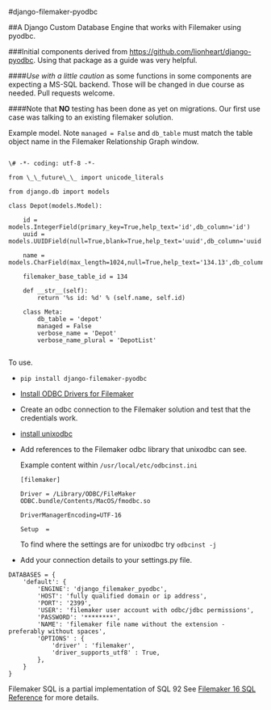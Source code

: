 #django-filemaker-pyodbc

##A Django Custom Database Engine that works with Filemaker using pyodbc.

###Initial components derived from https://github.com/lionheart/django-pyodbc. Using that package as a guide was very helpful.

####<i>Use with a little caution</i> as some functions in some components are expecting a MS-SQL backend. 
Those will be changed in due course as needed. Pull requests welcome.

####Note that <b>NO</b> testing has been done as yet on migrations.
Our first use case was talking to an existing filemaker solution.


Example model. Note `managed = False` and `db_table` must match the table object name in the Filemaker Relationship Graph window.

```

\# -*- coding: utf-8 -*-

from \_\_future\_\_ import unicode_literals

from django.db import models

class Depot(models.Model):

    id = models.IntegerField(primary_key=True,help_text='id',db_column='id') 
    uuid = models.UUIDField(null=True,blank=True,help_text='uuid',db_column='uuid',db_index=True,unique=True) 
    
    name = models.CharField(max_length=1024,null=True,help_text='134.13',db_column='depot_name',db_index=True)

    filemaker_base_table_id = 134

    def __str__(self):
        return '%s id: %d' % (self.name, self.id)

    class Meta:
        db_table = 'depot'
        managed = False
        verbose_name = 'Depot'
        verbose_name_plural = 'DepotList'


```


To use.

* `pip install django-filemaker-pyodbc`
* [Install ODBC Drivers for Filemaker](https://fmhelp.filemaker.com/docs/edition/en/fm_odbc_jdbc_guide.pdf)
* Create an odbc connection to the Filemaker solution and test that the credentials work.
* [install unixodbc](https://duckduckgo.com/?q=install+unixodbc)
* Add references to the Filemaker odbc library that unixodbc can see.

	Example content within `/usr/local/etc/odbcinst.ini`

	
	`[filemaker]`
	
	`Driver = /Library/ODBC/FileMaker ODBC.bundle/Contents/MacOS/fmodbc.so`
	
	`DriverManagerEncoding=UTF-16`
	
	`Setup  = `
	


	To find where the settings are for unixodbc try `odbcinst -j`
	

* Add your connection details to your settings.py file.

``` 
DATABASES = {
    'default': {
        'ENGINE': 'django_filemaker_pyodbc',
        'HOST': 'fully qualified domain or ip address',
        'PORT': '2399',
        'USER': 'filemaker user account with odbc/jdbc permissions',
        'PASSWORD': '********',
        'NAME': 'filemaker file name without the extension - preferably without spaces',
        'OPTIONS' : {
            'driver' : 'filemaker',
            'driver_supports_utf8' : True,
        },
    }
}
```


Filemaker SQL is a partial implementation of SQL 92
See [Filemaker 16 SQL Reference](https://fmhelp.filemaker.com/docs/16/en/fm16_sql_reference.pdf) for more details.
